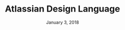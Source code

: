 ---
layout: post
date: January 3, 2018
title: Atlassian Design Language
company: Atlassian
link: https://atlassian.design/
image: /images/atlassian.jpg
description: Use Atlassian's end-to-end design language to create straightforward and beautiful experiences.

---